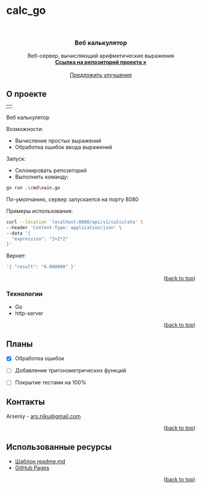# calc_go

<a name="readme-top"></a>

<!-- PROJECT LOGO -->
<br />
<div align="center">
  <a href="https://github.com/Gromov2009/calc_go">
    
  </a>

  <h3 align="center">Веб калькулятор</h3>

  <p align="center">
    Веб-сервер, вычисляющий арифметические выражения
    <br />
    <a href="https://github.com/Gromov2009/calc_go"><strong>Ссылка на репозиторий проекта »</strong></a>
    <br />
    <br />
    <a href="https://github.com/Gromov2009/calc_go">Предложить улучшения</a>
  </p>
</div>

<!-- ABOUT THE PROJECT -->
## О проекте

<table>
  <td>
      
  </td>
</table>

Веб калькулятор

Возможности:
* Вычисление простых выражений
* Обработка ошибок ввода выражений

Запуск:
* Склонировать репозиторий
* Выполнить команду:
```bash
go run .\cmd\main.go
```

По-умолчанию, сервер запускается на порту 8080

Примеры использования:
```bash
curl --location 'localhost:8080/api/v1/calculate' \
--header 'Content-Type: application/json' \
--data '{
  "expression": "2+2*2"
}'
```
Вернет:
```bash
'{ "result": "6.000000" }'
```

<p align="right">(<a href="#readme-top">back to top</a>)</p>

### Технологии

* Go
* http-server

<p align="right">(<a href="#readme-top">back to top</a>)</p>


<!-- ROADMAP -->
## Планы

- [x] Обработка ошибок
- [ ] Добавление тригонометрических функций
- [ ] Покрытие тестами на 100%


<!-- CONTACT -->
## Контакты

Arseniy - ars.niku@gmail.com

<p align="right">(<a href="#readme-top">back to top</a>)</p>

<!-- ACKNOWLEDGMENTS -->
## Использованные ресурсы

* [Шаблон readme.md](https://raw.githubusercontent.com/othneildrew/Best-README-Template)
* [GitHub Pages](https://pages.github.com)

<p align="right">(<a href="#readme-top">back to top</a>)</p>
